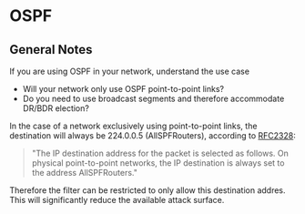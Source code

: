 # OSPF

## General Notes
If you are using OSPF in your network, understand the use case
 * Will your network only use OSPF point-to-point links?
 * Do you need to use broadcast segments and therefore accommodate DR/BDR election?

In the case of a network exclusively using point-to-point links, the destination will always be 224.0.0.5 (AllSPFRouters), according to [RFC2328](https://www.rfc-editor.org/rfc/rfc2328):

>"The IP destination address for the packet is selected as
>follows.  On physical point-to-point networks, the IP
>destination is always set to the address AllSPFRouters."

Therefore the filter can be restricted to only allow this destination addres. This will significantly reduce the available attack surface.
